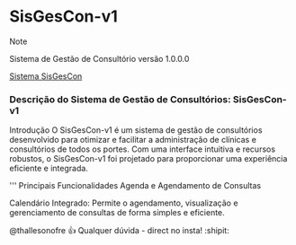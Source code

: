 # SisGesCon-v1

> [!NOTE]
> Sistema de Gestão de Consultório versão 1.0.0.0

[Sistema SisGesCon](http://thallesonofre.com.br)

### Descrição do Sistema de Gestão de Consultórios: SisGesCon-v1
Introdução
O SisGesCon-v1 é um sistema de gestão de consultórios desenvolvido para otimizar e facilitar a administração de clínicas e consultórios de todos os portes. Com uma interface intuitiva e recursos robustos, o SisGesCon-v1 foi projetado para proporcionar uma experiência eficiente e integrada.

''' Principais Funcionalidades
Agenda e Agendamento de Consultas

Calendário Integrado: Permite o agendamento, visualização e gerenciamento de consultas de forma simples e eficiente.



@thallesonofre :+1: Qualquer dúvida - direct no insta! :shipit:
